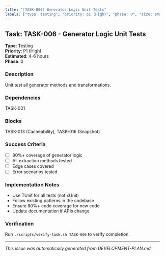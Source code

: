 ```yaml
---
title: "[TASK-006] Generator Logic Unit Tests"
labels: ["type: testing", "priority: p1 (High)", "phase: 0", "size: small"]
---
```


## Task: TASK-006 - Generator Logic Unit Tests

**Type**: Testing  
**Priority**: P1 (High)  
**Estimated**: 4-6 hours  
**Phase**: 0

### Description
Unit test all generator methods and transformations.

### Dependencies
TASK-001

### Blocks
TASK-013 (Cacheability), TASK-016 (Snapshot)

### Success Criteria
- [ ] 80%+ coverage of generator logic
- [ ] All extraction methods tested
- [ ] Edge cases covered
- [ ] Error scenarios tested

### Implementation Notes
- Use TUnit for all tests (not xUnit)
- Follow existing patterns in the codebase
- Ensure 80%+ code coverage for new code
- Update documentation if APIs change

### Verification
Run `./scripts/verify-task.sh TASK-006` to verify completion.

---
_This issue was automatically generated from DEVELOPMENT-PLAN.md_
